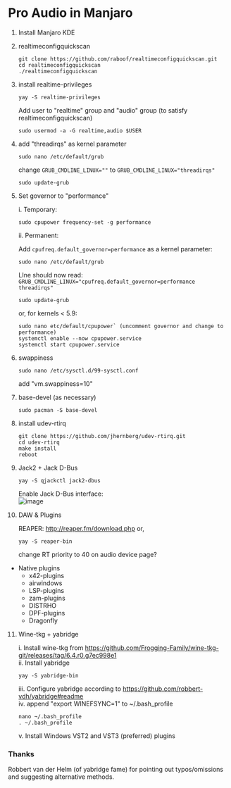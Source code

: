 # Pro Audio in Manjaro

1) Install Manjaro KDE

2) realtimeconfigquickscan
    ```shell
    git clone https://github.com/raboof/realtimeconfigquickscan.git
    cd realtimeconfigquickscan
    ./realtimeconfigquickscan
    ```

3) install realtime-privileges
    ```shell
    yay -S realtime-privileges
    ```
    Add user to "realtime" group and "audio" group (to satisfy realtimeconfigquickscan)
    ```shell
    sudo usermod -a -G realtime,audio $USER
    ```

4) add "threadirqs" as kernel parameter
    ```shell
    sudo nano /etc/default/grub
    ```
    change 
    `GRUB_CMDLINE_LINUX=""` to `GRUB_CMDLINE_LINUX="threadirqs"`
    
    ```shell
    sudo update-grub
    ```

5) Set governor to "performance"

    i. Temporary:
    ```shell
    sudo cpupower frequency-set -g performance
    ```
    ii. Permanent:
    
    Add `cpufreq.default_governor=performance` as a kernel parameter:
   
    ```shell
    sudo nano /etc/default/grub
    ```
    LIne should now read: 
     `GRUB_CMDLINE_LINUX="cpufreq.default_governor=performance threadirqs"`
     ```shell
    sudo update-grub
    ```
    or, for kernels < 5.9:
    ```shell
    sudo nano etc/default/cpupower` (uncomment governor and change to performance)
    systemctl enable --now cpupower.service
    systemctl start cpupower.service
    ```


6) swappiness
    ```shell
    sudo nano /etc/sysctl.d/99-sysctl.conf
    ```
    add "vm.swappiness=10"

7) base-devel (as necessary)
    ```shell
    sudo pacman -S base-devel
    ```

8) install udev-rtirq
    ```shell
    git clone https://github.com/jhernberg/udev-rtirq.git
    cd udev-rtirq
    make install
    reboot
    ```

9) Jack2 + Jack D-Bus
    ```shell
    yay -S qjackctl jack2-dbus
    ```
    Enable Jack D-Bus interface:  
    ![image](https://user-images.githubusercontent.com/79659262/124497122-51218300-ddb2-11eb-8cb8-4bf873e026cd.png)


10) DAW & Plugins

    REAPER: 
    http://reaper.fm/download.php or,  
    ```shell
    yay -S reaper-bin
    ```
    change RT priority to 40 on audio device page?  

* Native plugins  
  * x42-plugins  
  * airwindows  
  * LSP-plugins  
  * zam-plugins  
  * DISTRHO  
  * DPF-plugins  
  * Dragonfly

11) Wine-tkg + yabridge

    i. Install wine-tkg from https://github.com/Frogging-Family/wine-tkg-git/releases/tag/6.4.r0.g7ec998e1  
    ii. Install yabridge
    ```shell
    yay -S yabridge-bin
    ```
    iii. Configure yabridge according to https://github.com/robbert-vdh/yabridge#readme  
    iv. append "export WINEFSYNC=1" to ~/.bash_profile  
    ```shell
    nano ¬/.bash_profile
    . ~/.bash_profile
    ```
    v. Install Windows VST2 and VST3 (preferred) plugins
    
    
   ### Thanks
   Robbert van der Helm (of yabridge fame) for pointing out typos/omissions and suggesting alternative methods.




